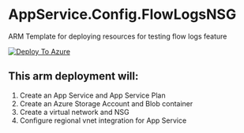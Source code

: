 # AppService.Config.FlowLogsNSG
ARM Template for deploying resources for testing flow logs feature

[![Deploy To Azure](https://aka.ms/deploytoazurebutton)](https://portal.azure.com/#create/Microsoft.Template/uri/https%3A%2F%2Fraw.githubusercontent.com%2Famymcel%2FAppService.Config.FlowLogsNSG%2Fmain%2Fazuredeploy.json)

## This arm deployment will:
1. Create an App Service and App Service Plan
2. Create an Azure Storage Account and Blob container
3. Create a virtual network and NSG
4. Configure regional vnet integration for App Service
